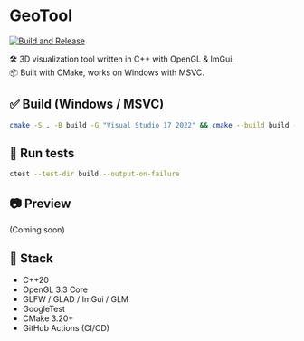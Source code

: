 # GeoTool
[![Build and Release](https://github.com/romaricbeltran/GeoTool/actions/workflows/build.yml/badge.svg)](https://github.com/romaricbeltran/GeoTool/actions/workflows/build.yml)

🛠️ 3D visualization tool written in C++ with OpenGL & ImGui.  
📦 Built with CMake, works on Windows with MSVC.

## ✅ Build (Windows / MSVC)

```bash
cmake -S . -B build -G "Visual Studio 17 2022" && cmake --build build --config Release
```

## 🧪 Run tests

```bash
ctest --test-dir build --output-on-failure
```

## 📷 Preview

(Coming soon)

## 🔧 Stack
- C++20
- OpenGL 3.3 Core
- GLFW / GLAD / ImGui / GLM
- GoogleTest
- CMake 3.20+
- GitHub Actions (CI/CD)
